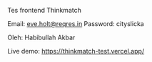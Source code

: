 Tes frontend Thinkmatch

Email: eve.holt@reqres.in
Password: cityslicka

Oleh: Habibullah Akbar

Live demo: https://thinkmatch-test.vercel.app/